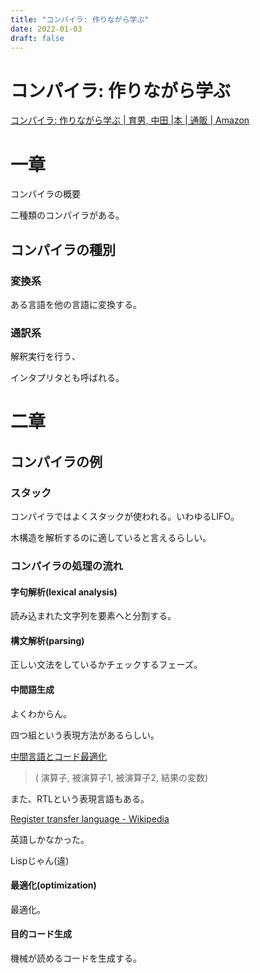 ```yaml
---
title: "コンパイラ: 作りながら学ぶ"
date: 2022-01-03
draft: false
---
```

# コンパイラ: 作りながら学ぶ



[コンパイラ: 作りながら学ぶ | 育男, 中田 |本 | 通販 | Amazon](https://www.amazon.co.jp/%E3%82%B3%E3%83%B3%E3%83%91%E3%82%A4%E3%83%A9-%E4%BD%9C%E3%82%8A%E3%81%AA%E3%81%8C%E3%82%89%E5%AD%A6%E3%81%B6-%E4%B8%AD%E7%94%B0-%E8%82%B2%E7%94%B7/dp/4274221164)



# 一章



コンパイラの概要



二種類のコンパイラがある。



## コンパイラの種別



### 変換系



ある言語を他の言語に変換する。



### 通訳系



解釈実行を行う、



インタプリタとも呼ばれる。



# 二章



## コンパイラの例



### スタック



コンパイラではよくスタックが使われる。いわゆるLIFO。



木構造を解析するのに適していると言えるらしい。



### コンパイラの処理の流れ



#### 字句解析(lexical analysis)



読み込まれた文字列を要素へと分割する。



#### 構文解析(parsing)



正しい文法をしているかチェックするフェーズ。



#### 中間語生成



よくわからん。



四つ組という表現方法があるらしい。



[中間言語とコード最適化](https://home.hiroshima-u.ac.jp/fujita/Class/Compiler/20090710.pdf)



> ( 演算子, 被演算子1, 被演算子2, 結果の変数)



また、RTLという表現言語もある。



[Register transfer language - Wikipedia](https://en.wikipedia.org/wiki/Register_transfer_language)



英語しかなかった。



Lispじゃん(違)



#### 最適化(optimization)



最適化。



#### 目的コード生成



機械が読めるコードを生成する。
